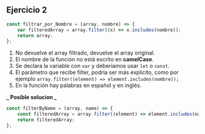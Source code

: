## Ejercicio 2

```js
const filtrar_por_Nombre = (array, nombre) => {
	var filteredArray = array.filter((x) => x.includes(nombre));
	return array;
};
```

1. No devuelve el array filtrado, devuelve el array original.
2. El nombre de la función no está escrito en **camelCase**.
3. Se declara la variable con `var` y deberiamos usar `let` o `const`.
4. El parámetro que recibe filter, podría ser más explícito, como por ejemplo `array.filter((element) => element.includes(nombre));`
5. En la función hay palabras en español y en inglés.

**_ Posible solucion _**

```js
const filterByName = (array, name) => {
	const filteredArray = array.filter((element) => element.includes(name));
	return filteredArray;
};
```
